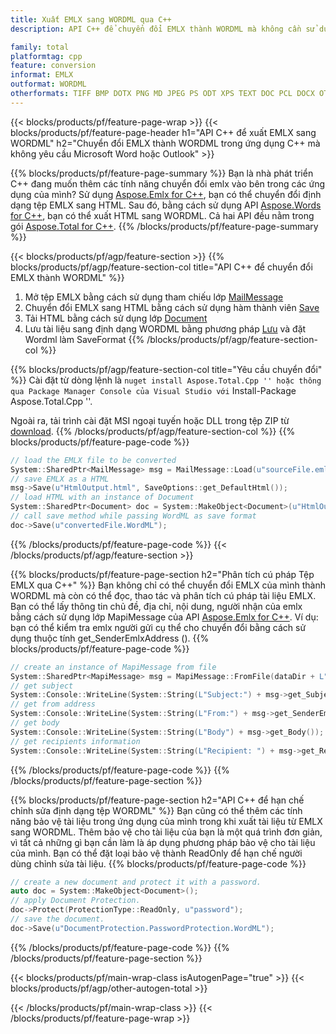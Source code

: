 ```yaml
---
title: Xuất EMLX sang WORDML qua C++
description: API C++ để chuyển đổi EMLX thành WORDML mà không cần sử dụng Microsoft Word hoặc Outlook

family: total
platformtag: cpp
feature: conversion
informat: EMLX
outformat: WORDML
otherformats: TIFF BMP DOTX PNG MD JPEG PS ODT XPS TEXT DOC PCL DOCX OTT EMF PDF DOCM FLATOPC GIF SVG DOTM DOT EPUB RTF
---
```

{{< blocks/products/pf/feature-page-wrap >}}
{{< blocks/products/pf/feature-page-header h1="API C++ để xuất EMLX sang WORDML" h2="Chuyển đổi EMLX thành WORDML trong ứng dụng C++ mà không yêu cầu Microsoft Word hoặc Outlook" >}}

{{% blocks/products/pf/feature-page-summary %}}
Bạn là nhà phát triển C++ đang muốn thêm các tính năng chuyển đổi emlx vào bên trong các ứng dụng của mình? Sử dụng [Aspose.Emlx for C++](https://products.aspose.com/emlx/cpp/), bạn có thể chuyển đổi định dạng tệp EMLX sang HTML. Sau đó, bằng cách sử dụng API [Aspose.Words for C++](https://products.aspose.com/words/cpp/), bạn có thể xuất HTML sang WORDML. Cả hai API đều nằm trong gói [Aspose.Total for C++](https://products.aspose.com/total/cpp/). 
{{% /blocks/products/pf/feature-page-summary  %}}

{{< blocks/products/pf/agp/feature-section >}}
{{% blocks/products/pf/agp/feature-section-col title="API C++ để chuyển đổi EMLX thành WORDML" %}}
1. Mở tệp EMLX bằng cách sử dụng tham chiếu lớp [MailMessage](https://reference.aspose.com/emlx/cpp/class/aspose.emlx.mail_message)
2. Chuyển đổi EMLX sang HTML bằng cách sử dụng hàm thành viên [Save](https://reference.aspose.com/emlx/cpp/class/aspose.emlx.mail_message#a7e7c6b50c8db5a8bcc6934db02b4a786)
3. Tải HTML bằng cách sử dụng lớp [Document](https://reference.aspose.com/words/cpp/class/aspose.words.document)
4. Lưu tài liệu sang định dạng WORDML bằng phương pháp [Lưu](https://reference.aspose.com/words/cpp/class/aspose.words.document#save_string_saveformat) và đặt Wordml làm SaveFormat
{{% /blocks/products/pf/agp/feature-section-col %}}

{{% blocks/products/pf/agp/feature-section-col title="Yêu cầu chuyển đổi" %}}
Cài đặt từ dòng lệnh là `` nuget install Aspose.Total.Cpp '' hoặc thông qua Package Manager Console của Visual Studio với `` Install-Package Aspose.Total.Cpp ''.

Ngoài ra, tải trình cài đặt MSI ngoại tuyến hoặc DLL trong tệp ZIP từ [download](https://releases.aspose.com/total/cpp).
{{% /blocks/products/pf/agp/feature-section-col %}}
{{% blocks/products/pf/feature-page-code %}}

```cpp
// load the EMLX file to be converted
System::SharedPtr<MailMessage> msg = MailMessage::Load(u"sourceFile.emlx");
// save EMLX as a HTML 
msg->Save(u"HtmlOutput.html", SaveOptions::get_DefaultHtml());  
// load HTML with an instance of Document
System::SharedPtr<Document> doc = System::MakeObject<Document>(u"HtmlOutput.html");
// call save method while passing WordML as save format
doc->Save(u"convertedFile.WordML");
```


{{% /blocks/products/pf/feature-page-code %}}
{{< /blocks/products/pf/agp/feature-section >}}

{{% blocks/products/pf/feature-page-section  h2="Phân tích cú pháp Tệp EMLX qua C++" %}}
Bạn không chỉ có thể chuyển đổi EMLX của mình thành WORDML mà còn có thể đọc, thao tác và phân tích cú pháp tài liệu EMLX. Bạn có thể lấy thông tin chủ đề, địa chỉ, nội dung, người nhận của emlx bằng cách sử dụng lớp MapiMessage của API [Aspose.Emlx for C++](https://products.aspose.com/emlx/cpp/). Ví dụ: bạn có thể kiểm tra emlx người gửi cụ thể cho chuyển đổi bằng cách sử dụng thuộc tính get_SenderEmlxAddress ().
{{% blocks/products/pf/feature-page-code %}}

```cpp
// create an instance of MapiMessage from file
System::SharedPtr<MapiMessage> msg = MapiMessage::FromFile(dataDir + L"message.emlx");
// get subject
System::Console::WriteLine(System::String(L"Subject:") + msg->get_Subject());
// get from address
System::Console::WriteLine(System::String(L"From:") + msg->get_SenderEmlxAddress());
// get body
System::Console::WriteLine(System::String(L"Body") + msg->get_Body());
// get recipients information
System::Console::WriteLine(System::String(L"Recipient: ") + msg->get_Recipients());
```

{{% /blocks/products/pf/feature-page-code  %}}
{{% /blocks/products/pf/feature-page-section %}}

{{% blocks/products/pf/feature-page-section  h2="API C++ để hạn chế chỉnh sửa định dạng tệp WORDML" %}}
Bạn cũng có thể thêm các tính năng bảo vệ tài liệu trong ứng dụng của mình trong khi xuất tài liệu từ EMLX sang WORDML. Thêm bảo vệ cho tài liệu của bạn là một quá trình đơn giản, vì tất cả những gì bạn cần làm là áp dụng phương pháp bảo vệ cho tài liệu của mình. Bạn có thể đặt loại bảo vệ thành ReadOnly để hạn chế người dùng chỉnh sửa tài liệu.
{{% blocks/products/pf/feature-page-code %}}

```cpp
// create a new document and protect it with a password.
auto doc = System::MakeObject<Document>();
// apply Document Protection.
doc->Protect(ProtectionType::ReadOnly, u"password");
// save the document.
doc->Save(u"DocumentProtection.PasswordProtection.WordML");
```

{{% /blocks/products/pf/feature-page-code  %}}
{{% /blocks/products/pf/feature-page-section %}}

{{< blocks/products/pf/main-wrap-class isAutogenPage="true" >}}
{{< blocks/products/pf/agp/other-autogen-total >}}

{{< /blocks/products/pf/main-wrap-class >}}
{{< /blocks/products/pf/feature-page-wrap >}}